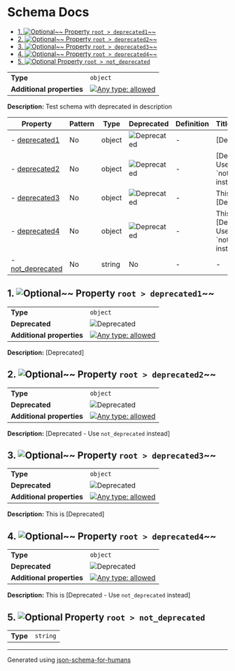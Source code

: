 # Schema Docs

- [1. ![Optional](https://img.shields.io/badge/Optional-yellow)~~ Property `root > deprecated1`~~](#deprecated1-74656431)
- [2. ![Optional](https://img.shields.io/badge/Optional-yellow)~~ Property `root > deprecated2`~~](#deprecated2-74656432)
- [3. ![Optional](https://img.shields.io/badge/Optional-yellow)~~ Property `root > deprecated3`~~](#deprecated3-74656433)
- [4. ![Optional](https://img.shields.io/badge/Optional-yellow)~~ Property `root > deprecated4`~~](#deprecated4-74656434)
- [5. ![Optional](https://img.shields.io/badge/Optional-yellow) Property `root > not_deprecated`](#not_deprecated-61746564)

|                           |                                                                                                                                   |
| ------------------------- | --------------------------------------------------------------------------------------------------------------------------------- |
| **Type**                  | `object`                                                                                                                          |
| **Additional properties** | [![Any type: allowed](https://img.shields.io/badge/Any%20type-allowed-green)](# "Additional Properties of any type are allowed.") |

**Description:** Test schema with deprecated in description

| Property                                      | Pattern | Type   | Deprecated                                                 | Definition | Title/Description                                     |
| --------------------------------------------- | ------- | ------ | ---------------------------------------------------------- | ---------- | ----------------------------------------------------- |
| - [deprecated1](#deprecated1-74656431 )       | No      | object | ![Deprecated](https://img.shields.io/badge/Deprecated-red) | -          | [Deprecated]                                          |
| - [deprecated2](#deprecated2-74656432 )       | No      | object | ![Deprecated](https://img.shields.io/badge/Deprecated-red) | -          | [Deprecated - Use \`not_deprecated\` instead]         |
| - [deprecated3](#deprecated3-74656433 )       | No      | object | ![Deprecated](https://img.shields.io/badge/Deprecated-red) | -          | This is [Deprecated]                                  |
| - [deprecated4](#deprecated4-74656434 )       | No      | object | ![Deprecated](https://img.shields.io/badge/Deprecated-red) | -          | This is [Deprecated - Use \`not_deprecated\` instead] |
| - [not_deprecated](#not_deprecated-61746564 ) | No      | string | No                                                         | -          | -                                                     |

## <a name="deprecated1-74656431"></a>1. ![Optional](https://img.shields.io/badge/Optional-yellow)~~ Property `root > deprecated1`~~

|                           |                                                                                                                                   |
| ------------------------- | --------------------------------------------------------------------------------------------------------------------------------- |
| **Type**                  | `object`                                                                                                                          |
| **Deprecated**            | ![Deprecated](https://img.shields.io/badge/Deprecated-red)                                                                        |
| **Additional properties** | [![Any type: allowed](https://img.shields.io/badge/Any%20type-allowed-green)](# "Additional Properties of any type are allowed.") |

**Description:** [Deprecated]

## <a name="deprecated2-74656432"></a>2. ![Optional](https://img.shields.io/badge/Optional-yellow)~~ Property `root > deprecated2`~~

|                           |                                                                                                                                   |
| ------------------------- | --------------------------------------------------------------------------------------------------------------------------------- |
| **Type**                  | `object`                                                                                                                          |
| **Deprecated**            | ![Deprecated](https://img.shields.io/badge/Deprecated-red)                                                                        |
| **Additional properties** | [![Any type: allowed](https://img.shields.io/badge/Any%20type-allowed-green)](# "Additional Properties of any type are allowed.") |

**Description:** [Deprecated - Use `not_deprecated` instead]

## <a name="deprecated3-74656433"></a>3. ![Optional](https://img.shields.io/badge/Optional-yellow)~~ Property `root > deprecated3`~~

|                           |                                                                                                                                   |
| ------------------------- | --------------------------------------------------------------------------------------------------------------------------------- |
| **Type**                  | `object`                                                                                                                          |
| **Deprecated**            | ![Deprecated](https://img.shields.io/badge/Deprecated-red)                                                                        |
| **Additional properties** | [![Any type: allowed](https://img.shields.io/badge/Any%20type-allowed-green)](# "Additional Properties of any type are allowed.") |

**Description:** This is [Deprecated]

## <a name="deprecated4-74656434"></a>4. ![Optional](https://img.shields.io/badge/Optional-yellow)~~ Property `root > deprecated4`~~

|                           |                                                                                                                                   |
| ------------------------- | --------------------------------------------------------------------------------------------------------------------------------- |
| **Type**                  | `object`                                                                                                                          |
| **Deprecated**            | ![Deprecated](https://img.shields.io/badge/Deprecated-red)                                                                        |
| **Additional properties** | [![Any type: allowed](https://img.shields.io/badge/Any%20type-allowed-green)](# "Additional Properties of any type are allowed.") |

**Description:** This is [Deprecated - Use `not_deprecated` instead]

## <a name="not_deprecated-61746564"></a>5. ![Optional](https://img.shields.io/badge/Optional-yellow) Property `root > not_deprecated`

|          |          |
| -------- | -------- |
| **Type** | `string` |

----------------------------------------------------------------------------------------------------------------------------
Generated using [json-schema-for-humans](https://github.com/coveooss/json-schema-for-humans)
